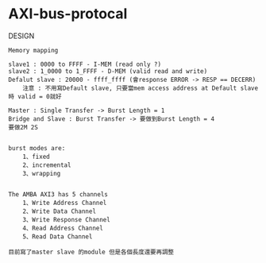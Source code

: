 # AXI-bus-protocal

DESIGN

    Memory mapping

    slave1 : 0000 to FFFF - I-MEM (read only ?)
    slave2 : 1_0000 to 1_FFFF - D-MEM (valid read and write)
    Defalut slave : 20000 - ffff_ffff (會response ERROR -> RESP == DECERR)
        注意 : 不用寫Default slave, 只要當mem access address at Default slave時 valid = 0就好

    Master : Single Transfer -> Burst Length = 1
    Bridge and Slave : Burst Transfer -> 要做到Burst Length = 4
    要做2M 2S


    burst modes are:
        1、fixed
        2、incremental
        3、wrapping
    

    The AMBA AXI3 has 5 channels
        1、Write Address Channel
        2、Write Data Channel
        3、Write Response Channel
        4、Read Address Channel
        5、Read Data Channel

    目前寫了master slave 的module 但是各個長度還要再調整


